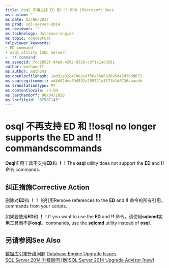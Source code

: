 ```yaml
---
title: osql 不再支持 ED 和 !! 命令 |Microsoft Docs
ms.custom: ''
ms.date: 03/06/2017
ms.prod: sql-server-2014
ms.reviewer: ''
ms.technology: database-engine
ms.topic: conceptual
helpviewer_keywords:
- ED command
- osql utility [SQL Server]
- '!! command'
ms.assetid: 7cc2852f-94e8-4292-9326-c3f1a1acd281
author: mashamsft
ms.author: mathoma
ms.openlocfilehash: 1ad92a32c47002c8f56e56a5b3695d42d3bdd671
ms.sourcegitcommit: ad4d92dce894592a259721a1571b1d8736abacdb
ms.translationtype: MT
ms.contentlocale: zh-CN
ms.lasthandoff: 08/04/2020
ms.locfileid: "87587143"
---
```

# <a name="osql-no-longer-supports-the-ed-and--commands"></a><span data-ttu-id="b2e72-103">osql 不再支持 ED 和 !!</span><span class="sxs-lookup"><span data-stu-id="b2e72-103">osql no longer supports the ED and !!</span></span> <span data-ttu-id="b2e72-104">commands</span><span class="sxs-lookup"><span data-stu-id="b2e72-104">commands</span></span>
  <span data-ttu-id="b2e72-105">**Osql**实用工具不支持**ED**和 **！！**</span><span class="sxs-lookup"><span data-stu-id="b2e72-105">The **osql** utility does not support the **ED** and **!!**</span></span> <span data-ttu-id="b2e72-106">命令.</span><span class="sxs-lookup"><span data-stu-id="b2e72-106">commands.</span></span>  
  
## <a name="corrective-action"></a><span data-ttu-id="b2e72-107">纠正措施</span><span class="sxs-lookup"><span data-stu-id="b2e72-107">Corrective Action</span></span>  
 <span data-ttu-id="b2e72-108">删除对**ED**和 **！！** 的引用</span><span class="sxs-lookup"><span data-stu-id="b2e72-108">Remove references to the **ED** and **!!**</span></span> <span data-ttu-id="b2e72-109">命令的所有引用。</span><span class="sxs-lookup"><span data-stu-id="b2e72-109">commands from your scripts.</span></span>  
  
 <span data-ttu-id="b2e72-110">如果要使用**ED**和 **！！**</span><span class="sxs-lookup"><span data-stu-id="b2e72-110">If you want to use the **ED** and **!!**</span></span> <span data-ttu-id="b2e72-111">命令，请使用**sqlcmd**实用工具而不是**osql**。</span><span class="sxs-lookup"><span data-stu-id="b2e72-111">commands, use the **sqlcmd** utility instead of **osql**.</span></span>  
  
## <a name="see-also"></a><span data-ttu-id="b2e72-112">另请参阅</span><span class="sxs-lookup"><span data-stu-id="b2e72-112">See Also</span></span>  
 <span data-ttu-id="b2e72-113">[数据库引擎升级问题](../../../2014/sql-server/install/database-engine-upgrade-issues.md) </span><span class="sxs-lookup"><span data-stu-id="b2e72-113">[Database Engine Upgrade Issues](../../../2014/sql-server/install/database-engine-upgrade-issues.md) </span></span>  
 [<span data-ttu-id="b2e72-114">SQL Server 2014 升级顾问 &#91;新&#93;</span><span class="sxs-lookup"><span data-stu-id="b2e72-114">SQL Server 2014 Upgrade Advisor &#91;new&#93;</span></span>](sql-server-2014-upgrade-advisor.md)  
  
  
